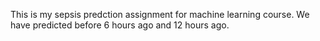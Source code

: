 This is my sepsis predction assignment for machine learning course.
We have predicted before 6 hours ago and 12 hours ago.

